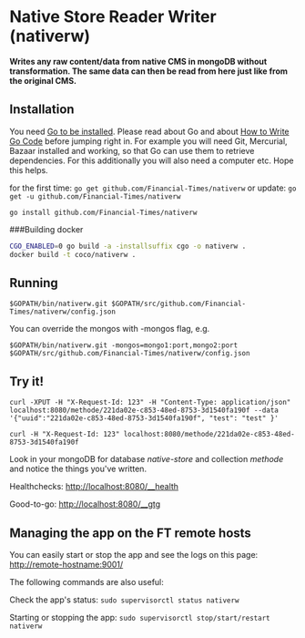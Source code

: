 # Native Store Reader Writer (nativerw)

__Writes any raw content/data from native CMS in mongoDB without transformation.
The same data can then be read from here just like from the original CMS.__

## Installation

You need [Go to be installed](https://golang.org/doc/install). Please read about Go and about [How to Write Go Code](https://golang.org/doc/code.html) before jumping right in. For example you will need Git, Mercurial, Bazaar installed and working, so that Go can use them to retrieve dependencies. For this additionally you will also need a computer etc. Hope this helps.

for the first time: `go get github.com/Financial-Times/nativerw` or update: `go get -u github.com/Financial-Times/nativerw`
	
`go install github.com/Financial-Times/nativerw`

###Building docker

```bash
CGO_ENABLED=0 go build -a -installsuffix cgo -o nativerw .
docker build -t coco/nativerw .
```

## Running

`$GOPATH/bin/nativerw.git $GOPATH/src/github.com/Financial-Times/nativerw/config.json`

You can override the mongos with -mongos flag, e.g.

`$GOPATH/bin/nativerw.git -mongos=mongo1:port,mongo2:port $GOPATH/src/github.com/Financial-Times/nativerw/config.json`

## Try it!

`curl -XPUT -H "X-Request-Id: 123" -H "Content-Type: application/json" localhost:8080/methode/221da02e-c853-48ed-8753-3d1540fa190f --data '{"uuid":"221da02e-c853-48ed-8753-3d1540fa190f", "test": "test" }'`

`curl -H "X-Request-Id: 123" localhost:8080/methode/221da02e-c853-48ed-8753-3d1540fa190f`

Look in your mongoDB for database _native-store_ and collection _methode_ and notice the things you've written.

Healthchecks: [http://localhost:8080/__health](http://localhost:8080/__health)

Good-to-go: [http://localhost:8080/__gtg](http://localhost:8080/__gtg)


## Managing the app on the FT remote hosts

You can easily start or stop the app and see the logs on this page: [http://remote-hostname:9001/](http://ftapp08074-lvpr-uk-int:9001/)

The following commands are also useful:

Check the app's status: `sudo supervisorctl status nativerw`

Starting or stopping the app: `sudo supervisorctl stop/start/restart nativerw`
